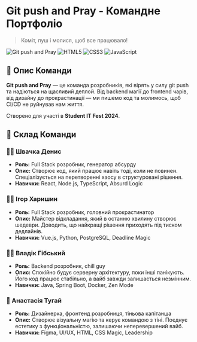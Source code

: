 # Git push and Pray - Командне Портфоліо

> Коміт, пуш і молися, щоб все працювало!

![Git push and Pray](https://img.shields.io/badge/Team-Git%20push%20and%20Pray-blue?style=for-the-badge)
![HTML5](https://img.shields.io/badge/HTML5-E34F26?style=for-the-badge&logo=html5&logoColor=white)
![CSS3](https://img.shields.io/badge/CSS3-1572B6?style=for-the-badge&logo=css3&logoColor=white)
![JavaScript](https://img.shields.io/badge/JavaScript-F7DF1E?style=for-the-badge&logo=javascript&logoColor=black)

## 🚀 Опис Команди

**Git push and Pray** — це команда розробників, які вірять у силу git push та надіються на щасливий деплой. Від backend магії до frontend чарів, від дизайну до прокрастинації — ми пишемо код та молимось, щоб CI/CD не руйнував нам життя.

Створено для участі в **Student IT Fest 2024**.

## 👥 Склад Команди

### 🧑‍💻 Швачка Денис
- **Роль:** Full Stack розробник, генератор абсурду
- **Опис:** Створює код, який працює навіть тоді, коли не повинен. Спеціалізується на перетворенні хаосу в структуровані рішення.
- **Навички:** React, Node.js, TypeScript, Absurd Logic

### 🧑‍💻 Ігор Харишин
- **Роль:** Full Stack розробник, головний прокрастинатор
- **Опис:** Майстер відкладання, який в останню хвилину створює шедеври. Доводить, що найкращі рішення приходять під тиском дедлайнів.
- **Навички:** Vue.js, Python, PostgreSQL, Deadline Magic

### 🧑‍💻 Владік Гібський
- **Роль:** Backend розробник, chill guy
- **Опис:** Спокійно будує серверну архітектуру, поки інші панікують. Його код працює стабільно, а вайб завжди залишається незмінним.
- **Навички:** Java, Spring Boot, Docker, Zen Mode

### 🎨 Анастасія Тугай
- **Роль:** Дизайнерка, фронтенд розробниця, тіньова капітанша
- **Опис:** Створює візуальну магію та керує командою з тіні. Поєднує естетику з функціональністю, залишаючи неперевершений вайб.
- **Навички:** Figma, UI/UX, HTML, CSS Magic, Leadership
